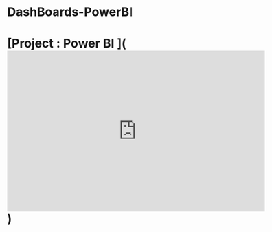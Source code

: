 # DashBoards-PowerBI

# [Project  : Power BI ](<iframe width="600" height="373.5" src="https://app.powerbi.com/view?r=eyJrIjoiZTcyMDBkZjUtYjQxMC00MDlhLTlmMDMtMzRmN2E5NjE4YmExIiwidCI6IjUzNWY2M2ZlLTQ2NmEtNGJhYS04N2U3LTk2NmU5YWUwM2I1NCJ9" frameborder="0" allowFullScreen="true"></iframe>)
